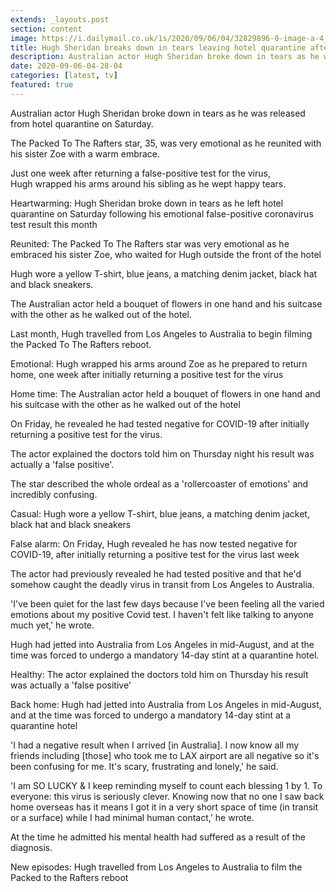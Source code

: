 ```yaml
---
extends: _layouts.post
section: content
image: https://i.dailymail.co.uk/1s/2020/09/06/04/32829896-0-image-a-4_1599362444046.jpg 
title: Hugh Sheridan breaks down in tears leaving hotel quarantine after false-positive coronavirus result 
description: Australian actor Hugh Sheridan broke down in tears as he was released from hotel quarantine on Saturday. 
date: 2020-09-06-04-28-04 
categories: [latest, tv] 
featured: true 
--- 
```

Australian actor Hugh Sheridan broke down in tears as he was released from hotel quarantine on Saturday.

The Packed To The Rafters star, 35, was very emotional as he reunited with his sister Zoe with a warm embrace.

Just one week after returning a false-positive test for the virus, Hugh wrapped his arms around his sibling as he wept happy tears. 

Heartwarming: Hugh Sheridan broke down in tears as he left hotel quarantine on Saturday following his emotional false-positive coronavirus test result this month 

Reunited: The Packed To The Rafters star was very emotional as he embraced his sister Zoe, who waited for Hugh outside the front of the hotel

Hugh wore a yellow T-shirt, blue jeans, a matching denim jacket, black hat and black sneakers.

The Australian actor held a bouquet of flowers in one hand and his suitcase with the other as he walked out of the hotel. 

Last month, Hugh travelled from Los Angeles to Australia to begin filming the Packed To The Rafters reboot.

Emotional: Hugh wrapped his arms around Zoe as he prepared to return home, one week after initially returning a positive test for the virus

Home time: The Australian actor held a bouquet of flowers in one hand and his suitcase with the other as he walked out of the hotel

On Friday, he revealed he had tested negative for COVID-19 after initially returning a positive test for the virus.

The actor explained the doctors told him on Thursday night his result was actually a 'false positive'.

The star described the whole ordeal as a 'rollercoaster of emotions' and incredibly confusing.

Casual: Hugh wore a yellow T-shirt, blue jeans, a matching denim jacket, black hat and black sneakers

False alarm: On Friday, Hugh revealed he has now tested negative for COVID-19, after initially returning a positive test for the virus last week

The actor had previously revealed he had tested positive and that he'd somehow caught the deadly virus in transit from Los Angeles to Australia.

'I've been quiet for the last few days because I've been feeling all the varied emotions about my positive Covid test. I haven't felt like talking to anyone much yet,' he wrote.

Hugh had jetted into Australia from Los Angeles in mid-August, and at the time was forced to undergo a mandatory 14-day stint at a quarantine hotel. 

Healthy: The actor explained the doctors told him on Thursday his result was actually a 'false positive'

Back home: Hugh had jetted into Australia from Los Angeles in mid-August, and at the time was forced to undergo a mandatory 14-day stint at a quarantine hotel

'I had a negative result when I arrived [in Australia]. I now know all my friends including [those] who took me to LAX airport are all negative so it's been confusing for me. It's scary, frustrating and lonely,' he said. 

'I am SO LUCKY & I keep reminding myself to count each blessing 1 by 1. To everyone: this virus is seriously clever. Knowing now that no one I saw back home overseas has it means I got it in a very short space of time (in transit or a surface) while I had minimal human contact,' he wrote.  

At the time he admitted his mental health had suffered as a result of the diagnosis.  

New episodes: Hugh travelled from Los Angeles to Australia to film the Packed to the Rafters reboot

